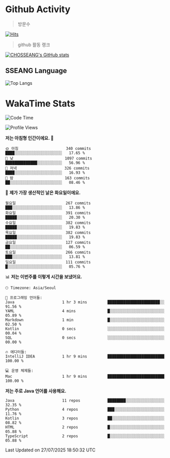 <!--
**CHOSSEANG/CHOSSEANG** is a ✨ _special_ ✨ repository because its `README.md` (this file) appears on your GitHub profile.

Here are some ideas to get you started:

- 🔭 I’m currently working on ...
- 🌱 I’m currently learning ...
- 👯 I’m looking to collaborate on ...
- 🤔 I’m looking for help with ...
- 💬 Ask me about ...
- 📫 How to reach me: ...
- 😄 Pronouns: ...
- ⚡ Fun fact: ...
-->

# Github Activity
> 방문수

[![Hits](https://hits.seeyoufarm.com/api/count/incr/badge.svg?url=https%3A%2F%2Fgithub.com%2FCHOSSEANG&count_bg=%238AED3E&title_bg=%23495358&icon=electron.svg&icon_color=%23E7E7E7&title=CHOSSEANG&edge_flat=false)](https://hits.seeyoufarm.com)
> github 활동 랭크

[![CHOSSEANG's GitHub stats](https://github-readme-stats.vercel.app/api?username=CHOSSEANG)](https://github.com/CHOSSEANG/github-readme-stats)

## SSEANG Language
![Top Langs](https://github-readme-stats.vercel.app/api/top-langs/?username=CHOSSEANG&layout=compact)

# WakaTime Stats

<!--START_SECTION:waka-->
![Code Time](http://img.shields.io/badge/Code%20Time-769%20hrs%2034%20mins-blue)

![Profile Views](http://img.shields.io/badge/Profile%20Views-0-blue)

**저는 아침형 인간이에요. 🐤** 

```text
🌞 아침                     340 commits         ████░░░░░░░░░░░░░░░░░░░░░   17.65 % 
🌆 낮　                     1097 commits        ██████████████░░░░░░░░░░░   56.96 % 
🌃 저녁                     326 commits         ████░░░░░░░░░░░░░░░░░░░░░   16.93 % 
🌙 밤　                     163 commits         ██░░░░░░░░░░░░░░░░░░░░░░░   08.46 % 
```
📅 **제가 가장 생산적인 날은 화요일이에요.** 

```text
월요일                      267 commits         ███░░░░░░░░░░░░░░░░░░░░░░   13.86 % 
화요일                      391 commits         █████░░░░░░░░░░░░░░░░░░░░   20.30 % 
수요일                      382 commits         █████░░░░░░░░░░░░░░░░░░░░   19.83 % 
목요일                      382 commits         █████░░░░░░░░░░░░░░░░░░░░   19.83 % 
금요일                      127 commits         ██░░░░░░░░░░░░░░░░░░░░░░░   06.59 % 
토요일                      266 commits         ███░░░░░░░░░░░░░░░░░░░░░░   13.81 % 
일요일                      111 commits         █░░░░░░░░░░░░░░░░░░░░░░░░   05.76 % 
```


📊 **저는 이번주를 이렇게 시간을 보냈어요.** 

```text
🕑︎ Timezone: Asia/Seoul

💬 프로그래밍 언어들: 
Java                     1 hr 3 mins         ███████████████████████░░   91.56 % 
YAML                     4 mins              █░░░░░░░░░░░░░░░░░░░░░░░░   05.89 % 
Markdown                 1 min               █░░░░░░░░░░░░░░░░░░░░░░░░   02.50 % 
Kotlin                   0 secs              ░░░░░░░░░░░░░░░░░░░░░░░░░   00.04 % 
SQL                      0 secs              ░░░░░░░░░░░░░░░░░░░░░░░░░   00.00 % 

🔥 에디터들: 
IntelliJ IDEA            1 hr 9 mins         █████████████████████████   100.00 % 

💻 운영 체제들: 
Mac                      1 hr 9 mins         █████████████████████████   100.00 % 
```

**저는 주로 Java 언어를 사용해요.** 

```text
Java                     11 repos            ████████░░░░░░░░░░░░░░░░░   32.35 % 
Python                   4 repos             ███░░░░░░░░░░░░░░░░░░░░░░   11.76 % 
Kotlin                   3 repos             ██░░░░░░░░░░░░░░░░░░░░░░░   08.82 % 
HTML                     2 repos             █░░░░░░░░░░░░░░░░░░░░░░░░   05.88 % 
TypeScript               2 repos             █░░░░░░░░░░░░░░░░░░░░░░░░   05.88 % 
```




 Last Updated on 27/07/2025 18:50:32 UTC
<!--END_SECTION:waka-->
